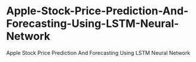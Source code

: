 # Apple-Stock-Price-Prediction-And-Forecasting-Using-LSTM-Neural-Network
Apple Stock Price Prediction And Forecasting Using LSTM Neural Network
